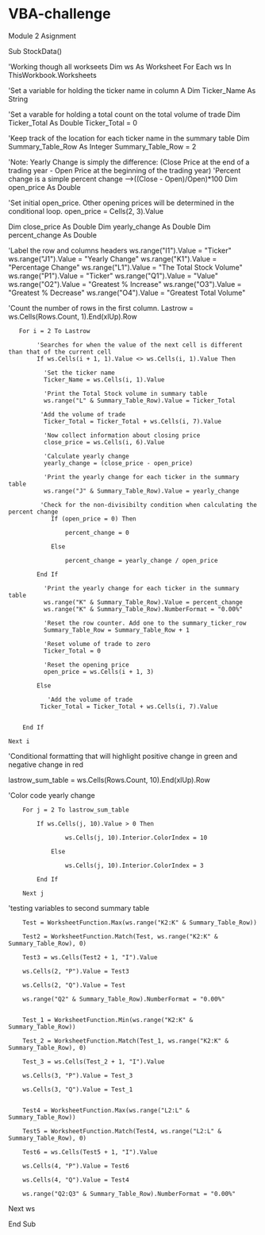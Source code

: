 # VBA-challenge
Module 2 Asignment

Sub StockData()

'Working though all workseets
Dim ws As Worksheet
For Each ws In ThisWorkbook.Worksheets

'Set a variable for holding the ticker name in column A
Dim Ticker_Name As String
    
'Set a varable for holding a total count on the total volume of trade
Dim Ticker_Total As Double
Ticker_Total = 0

'Keep track of the location for each ticker name in the summary table
Dim Summary_Table_Row As Integer
Summary_Table_Row = 2
        
'Note: Yearly Change is simply the difference: (Close Price at the end of a trading year - Open Price at the beginning of the trading year)
'Percent change is a simple percent change -->((Close - Open)/Open)*100
Dim open_price As Double

'Set initial open_price. Other opening prices will be determined in the conditional loop.
open_price = Cells(2, 3).Value
        
Dim close_price As Double
Dim yearly_change As Double
Dim percent_change As Double

'Label the row and columns headers
ws.range("I1").Value = "Ticker"
ws.range("J1").Value = "Yearly Change"
ws.range("K1").Value = "Percentage Change"
ws.range("L1").Value = "The Total Stock Volume"
ws.range("P1").Value = "Ticker"
ws.range("Q1").Value = "Value"
ws.range("O2").Value = "Greatest % Increase"
ws.range("O3").Value = "Greatest % Decrease"
ws.range("O4").Value = "Greatest Total Volume"


'Count the number of rows in the first column.
Lastrow = ws.Cells(Rows.Count, 1).End(xlUp).Row

       For i = 2 To Lastrow

            'Searches for when the value of the next cell is different than that of the current cell
            If ws.Cells(i + 1, 1).Value <> ws.Cells(i, 1).Value Then
        
              'Set the ticker name
              Ticker_Name = ws.Cells(i, 1).Value
              
              'Print the Total Stock volume in summary table
              ws.range("L" & Summary_Table_Row).Value = Ticker_Total
              
             'Add the volume of trade
              Ticker_Total = Ticker_Total + ws.Cells(i, 7).Value

              'Now collect information about closing price
              close_price = ws.Cells(i, 6).Value

              'Calculate yearly change
              yearly_change = (close_price - open_price)
              
              'Print the yearly change for each ticker in the summary table
              ws.range("J" & Summary_Table_Row).Value = yearly_change

             'Check for the non-divisibilty condition when calculating the percent change
                If (open_price = 0) Then

                    percent_change = 0

                Else
                    
                    percent_change = yearly_change / open_price
                
            End If

              'Print the yearly change for each ticker in the summary table
              ws.range("K" & Summary_Table_Row).Value = percent_change
              ws.range("K" & Summary_Table_Row).NumberFormat = "0.00%"
   
              'Reset the row counter. Add one to the summary_ticker_row
              Summary_Table_Row = Summary_Table_Row + 1

              'Reset volume of trade to zero
              Ticker_Total = 0

              'Reset the opening price
              open_price = ws.Cells(i + 1, 3)
            
            Else
              
               'Add the volume of trade
             Ticker_Total = Ticker_Total + ws.Cells(i, 7).Value

            
        End If
        
    Next i
    
    
    
        
'Conditional formatting that will highlight positive change in green and negative change in red

lastrow_sum_table = ws.Cells(Rows.Count, 10).End(xlUp).Row
        
'Color code yearly change
    
        For j = 2 To lastrow_sum_table
               
            If ws.Cells(j, 10).Value > 0 Then
                    
                    ws.Cells(j, 10).Interior.ColorIndex = 10
                
                Else
                    
                    ws.Cells(j, 10).Interior.ColorIndex = 3
                    
            End If
        
        Next j
    
    

'testing variables to second summary table
                
        Test = WorksheetFunction.Max(ws.range("K2:K" & Summary_Table_Row))
        
        Test2 = WorksheetFunction.Match(Test, ws.range("K2:K" & Summary_Table_Row), 0)
        
        Test3 = ws.Cells(Test2 + 1, "I").Value
        
        ws.Cells(2, "P").Value = Test3
        
        ws.Cells(2, "Q").Value = Test
        
        ws.range("Q2" & Summary_Table_Row).NumberFormat = "0.00%"
        
        
        Test_1 = WorksheetFunction.Min(ws.range("K2:K" & Summary_Table_Row))
        
        Test_2 = WorksheetFunction.Match(Test_1, ws.range("K2:K" & Summary_Table_Row), 0)
        
        Test_3 = ws.Cells(Test_2 + 1, "I").Value
        
        ws.Cells(3, "P").Value = Test_3
        
        ws.Cells(3, "Q").Value = Test_1
        
        
        Test4 = WorksheetFunction.Max(ws.range("L2:L" & Summary_Table_Row))
        
        Test5 = WorksheetFunction.Match(Test4, ws.range("L2:L" & Summary_Table_Row), 0)
        
        Test6 = ws.Cells(Test5 + 1, "I").Value
        
        ws.Cells(4, "P").Value = Test6
        
        ws.Cells(4, "Q").Value = Test4
        
        ws.range("Q2:Q3" & Summary_Table_Row).NumberFormat = "0.00%"
        
 Next ws
 
End Sub
